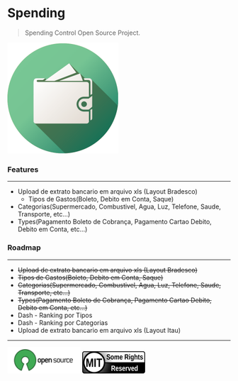 # Spending

> Spending Control Open Source Project.

![Spending Logo](spending-logo.png)

### Features
------------

- Upload de extrato bancario em arquivo xls (Layout Bradesco)
    - Tipos de Gastos(Boleto, Debito em Conta, Saque)   
- Categorias(Supermercado, Combustivel, Agua, Luz, Telefone, Saude, Transporte, etc...)     
- Types(Pagamento Boleto de Cobrança, Pagamento Cartao Debito, Debito em Conta, etc...)     
    
### Roadmap
-----------
- ~~Upload de extrato bancario em arquivo xls (Layout Bradesco)~~
- ~~Tipos de Gastos(Boleto, Debito em Conta, Saque)~~
- ~~Categorias(Supermercado, Combustivel, Agua, Luz, Telefone, Saude, Transporte, etc...)~~
- ~~Types(Pagamento Boleto de Cobrança, Pagamento Cartao Debito, Debito em Conta, etc...)~~
- Dash - Ranking por Tipos
- Dash - Ranking por Categorias    
- Upload de extrato bancario em arquivo xls (Layout Itau)
         
---

[![Open Source](opensource-logo.png)](https://opensource.org/licenses/MIT) [![MIT license](mit-logo.png)](LICENSE)